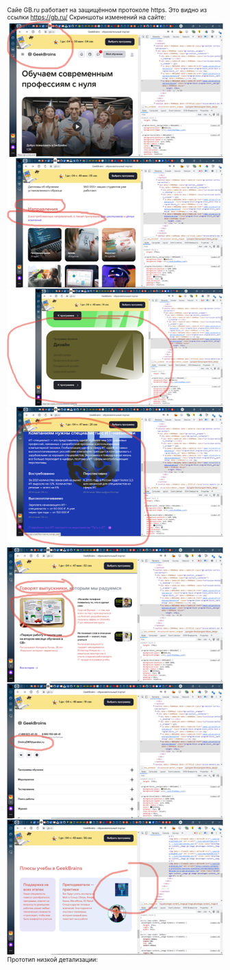 Сайе GB.ru работает на защищённом протоколе https. Это видно из ссылки https://gb.ru/
Скриншоты изменений на сайте:
![screenshot1](screenshot1.jpg)
![screenshot2](screenshot2.jpg)
![screenshot3](screenshot3.jpg)
![screenshot4](screenshot4.jpg)
![screenshot5](screenshot5.jpg)
![screenshot6](screenshot6.jpg)
![screenshot7](screenshot7.jpg)
Прототип низкой детализации:
